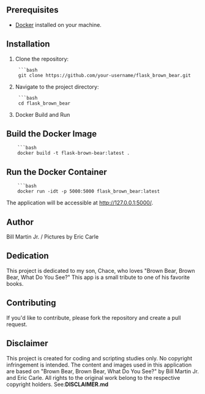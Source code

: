 
## Prerequisites

- [Docker](https://www.docker.com/) installed on your machine.

## Installation

1. Clone the repository:

		```bash
		git clone https://github.com/your-username/flask_brown_bear.git

2. Navigate to the project directory:
				
		```bash
		cd flask_brown_bear

3. Docker Build and Run

## Build the Docker Image

		```bash
		docker build -t flask-brown-bear:latest .
		
## Run the Docker Container

		```bash
		docker run -idt -p 5000:5000 flask_brown_bear:latest
		 
The application will be accessible at http://127.0.0.1:5000/.

## Author

Bill Martin Jr. / Pictures by Eric Carle

## Dedication

This project is dedicated to my son, Chace, who loves "Brown Bear, Brown Bear, What Do You See?" This app is a small tribute to one of his favorite books.

## Contributing

If you'd like to contribute, please fork the repository and create a pull request.

## Disclaimer

This project is created for coding and scripting studies only. No copyright infringement is intended. The content and images used in this application are based on "Brown Bear, Brown Bear, What Do You See?" by Bill Martin Jr. and Eric Carle. All rights to the original work belong to the respective copyright holders. 
See:**DISCLAIMER.md**
